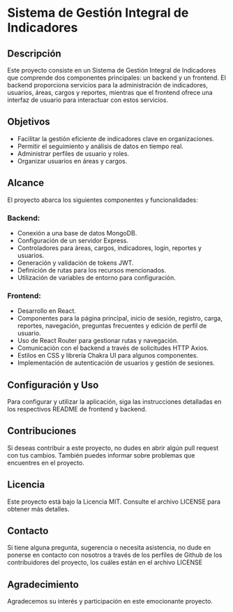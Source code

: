 # Sistema de Gestión Integral de Indicadores

## Descripción
Este proyecto consiste en un Sistema de Gestión Integral de Indicadores que comprende dos componentes principales: un backend y un frontend. El backend proporciona servicios para la administración de indicadores, usuarios, áreas, cargos y reportes, mientras que el frontend ofrece una interfaz de usuario para interactuar con estos servicios.

## Objetivos
- Facilitar la gestión eficiente de indicadores clave en organizaciones.
- Permitir el seguimiento y análisis de datos en tiempo real.
- Administrar perfiles de usuario y roles.
- Organizar usuarios en áreas y cargos.

## Alcance
El proyecto abarca los siguientes componentes y funcionalidades:

### Backend:
- Conexión a una base de datos MongoDB.
- Configuración de un servidor Express.
- Controladores para áreas, cargos, indicadores, login, reportes y usuarios.
- Generación y validación de tokens JWT.
- Definición de rutas para los recursos mencionados.
- Utilización de variables de entorno para configuración.

### Frontend:
- Desarrollo en React.
- Componentes para la página principal, inicio de sesión, registro, carga, reportes, navegación, preguntas frecuentes y edición de perfil de usuario.
- Uso de React Router para gestionar rutas y navegación.
- Comunicación con el backend a través de solicitudes HTTP Axios.
- Estilos en CSS y librería Chakra UI para algunos componentes.
- Implementación de autenticación de usuarios y gestión de sesiones.

## Configuración y Uso
Para configurar y utilizar la aplicación, siga las instrucciones detalladas en los respectivos README de frontend y backend.

## Contribuciones
Si deseas contribuir a este proyecto, no dudes en abrir algún pull request con tus cambios. También puedes informar sobre problemas que encuentres en el proyecto.

## Licencia
Este proyecto está bajo la Licencia MIT. Consulte el archivo LICENSE para obtener más detalles.

## Contacto
Si tiene alguna pregunta, sugerencia o necesita asistencia, no dude en ponerse en contacto con nosotros a través de los perfiles de Github de los contribuidores del proyecto, los cuáles están en el archivo LICENSE

## Agradecimiento
Agradecemos su interés y participación en este emocionante proyecto.